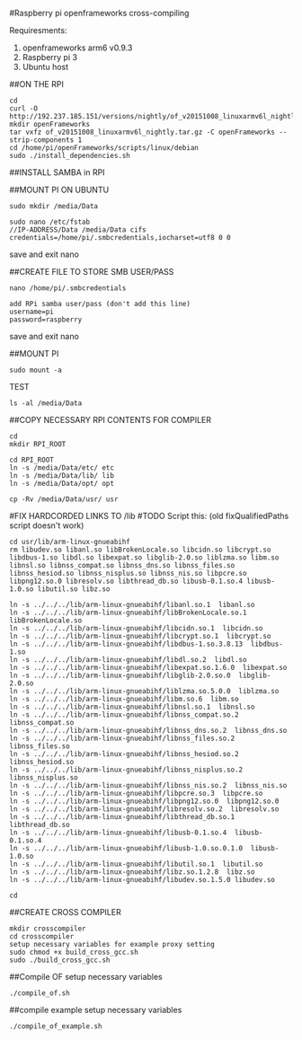 #Raspberry pi openframeworks cross-compiling

Requiresments:
1. openframeworks arm6 v0.9.3
2. Raspberry pi 3
3. Ubuntu host

##ON THE RPI
```
cd
curl -O http://192.237.185.151/versions/nightly/of_v20151008_linuxarmv6l_nightly.tar.gz
mkdir openFrameworks
tar vxfz of_v20151008_linuxarmv6l_nightly.tar.gz -C openFrameworks --strip-components 1
cd /home/pi/openFrameworks/scripts/linux/debian
sudo ./install_dependencies.sh
```

##INSTALL SAMBA in RPI

##MOUNT PI ON UBUNTU

```
sudo mkdir /media/Data

sudo nano /etc/fstab
//IP-ADDRESS/Data /media/Data cifs credentials=/home/pi/.smbcredentials,iocharset=utf8 0 0
```
save and exit nano

##CREATE FILE TO STORE SMB USER/PASS
```
nano /home/pi/.smbcredentials

add RPi samba user/pass (don't add this line)
username=pi
password=raspberry
```
save and exit nano

##MOUNT PI
```
sudo mount -a
```

TEST
```
ls -al /media/Data
```

##COPY NECESSARY RPI CONTENTS FOR COMPILER
```
cd
mkdir RPI_ROOT

cd RPI_ROOT
ln -s /media/Data/etc/ etc
ln -s /media/Data/lib/ lib
ln -s /media/Data/opt/ opt

cp -Rv /media/Data/usr/ usr
```

#FIX HARDCORDED LINKS TO /lib
#TODO Script this: (old fixQualifiedPaths script doesn't work)
```
cd usr/lib/arm-linux-gnueabihf
rm libudev.so libanl.so libBrokenLocale.so libcidn.so libcrypt.so libdbus-1.so libdl.so libexpat.so libglib-2.0.so liblzma.so libm.so libnsl.so libnss_compat.so libnss_dns.so libnss_files.so libnss_hesiod.so libnss_nisplus.so libnss_nis.so libpcre.so libpng12.so.0 libresolv.so libthread_db.so libusb-0.1.so.4 libusb-1.0.so libutil.so libz.so

ln -s ../../../lib/arm-linux-gnueabihf/libanl.so.1  libanl.so        
ln -s ../../../lib/arm-linux-gnueabihf/libBrokenLocale.so.1  libBrokenLocale.so      
ln -s ../../../lib/arm-linux-gnueabihf/libcidn.so.1  libcidn.so        
ln -s ../../../lib/arm-linux-gnueabihf/libcrypt.so.1  libcrypt.so       
ln -s ../../../lib/arm-linux-gnueabihf/libdbus-1.so.3.8.13  libdbus-1.so       
ln -s ../../../lib/arm-linux-gnueabihf/libdl.so.2  libdl.so        
ln -s ../../../lib/arm-linux-gnueabihf/libexpat.so.1.6.0  libexpat.so       
ln -s ../../../lib/arm-linux-gnueabihf/libglib-2.0.so.0  libglib-2.0.so       
ln -s ../../../lib/arm-linux-gnueabihf/liblzma.so.5.0.0  liblzma.so        
ln -s ../../../lib/arm-linux-gnueabihf/libm.so.6  libm.so        
ln -s ../../../lib/arm-linux-gnueabihf/libnsl.so.1  libnsl.so        
ln -s ../../../lib/arm-linux-gnueabihf/libnss_compat.so.2  libnss_compat.so      
ln -s ../../../lib/arm-linux-gnueabihf/libnss_dns.so.2  libnss_dns.so       
ln -s ../../../lib/arm-linux-gnueabihf/libnss_files.so.2  libnss_files.so      
ln -s ../../../lib/arm-linux-gnueabihf/libnss_hesiod.so.2  libnss_hesiod.so      
ln -s ../../../lib/arm-linux-gnueabihf/libnss_nisplus.so.2  libnss_nisplus.so      
ln -s ../../../lib/arm-linux-gnueabihf/libnss_nis.so.2  libnss_nis.so       
ln -s ../../../lib/arm-linux-gnueabihf/libpcre.so.3  libpcre.so        
ln -s ../../../lib/arm-linux-gnueabihf/libpng12.so.0  libpng12.so.0       
ln -s ../../../lib/arm-linux-gnueabihf/libresolv.so.2  libresolv.so       
ln -s ../../../lib/arm-linux-gnueabihf/libthread_db.so.1  libthread_db.so      
ln -s ../../../lib/arm-linux-gnueabihf/libusb-0.1.so.4  libusb-0.1.so.4      
ln -s ../../../lib/arm-linux-gnueabihf/libusb-1.0.so.0.1.0  libusb-1.0.so       
ln -s ../../../lib/arm-linux-gnueabihf/libutil.so.1  libutil.so        
ln -s ../../../lib/arm-linux-gnueabihf/libz.so.1.2.8  libz.so  
ln -s ../../../lib/arm-linux-gnueabihf/libudev.so.1.5.0 libudev.so

cd
```

##CREATE CROSS COMPILER
```
mkdir crosscompiler
cd crosscompiler
setup necessary variables for example proxy setting
sudo chmod +x build_cross_gcc.sh
sudo ./build_cross_gcc.sh
```

##Compile OF
setup necessary variables
```
./compile_of.sh
```

##compile example
setup necessary variables
```
./compile_of_example.sh
```